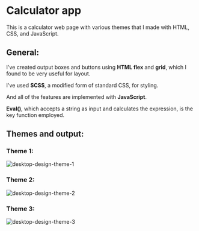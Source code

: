 # Calculator app

This is a calculator web page with various themes that I made with HTML, CSS, and JavaScript.

## General:  

I've created output boxes and buttons using **HTML flex** and **grid**, which I found to be very useful for layout.

I've used **SCSS**, a modified form of standard CSS, for styling.

And all of the features are implemented with **JavaScript**.

**Eval()**, which accepts a string as input and calculates the expression, is the key function employed.

## Themes and output:  

### Theme 1:
![desktop-design-theme-1](https://user-images.githubusercontent.com/115873710/196140605-1b83c42a-0548-407d-800d-9f291861ab57.jpg)

### Theme 2:
![desktop-design-theme-2](https://user-images.githubusercontent.com/115873710/196140816-f0d2b4f4-ccac-49e8-ab55-f788d2b0fbc2.jpg)

### Theme 3:
![desktop-design-theme-3](https://user-images.githubusercontent.com/115873710/196140871-61ae3cc1-c121-47c7-a5bd-028aa576c3d9.jpg)
